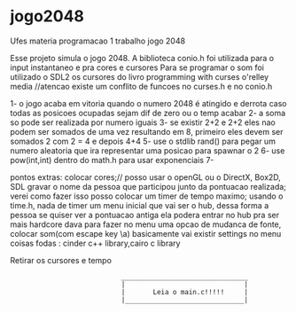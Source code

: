 # jogo2048
Ufes materia programacao 1 trabalho jogo 2048

Esse projeto simula o jogo 2048.
A biblioteca conio.h foi utilizada para o input instantaneo e pra cores e cursores
Para se programar o som foi utilizado o SDL2
os cursores do livro programming with curses o'relley media
//atencao existe um conflito de funcoes no curses.h e no conio.h

1- o jogo acaba em vitoria quando o numero 2048 é atingido e derrota caso todas as posicoes ocupadas sejam dif de zero ou o temp acabar
2- a soma so pode ser realizada por numero iguais
3- se existir 2+2 e 2+2 eles nao podem ser somados de uma vez resultando em 8, primeiro eles devem ser somados 2 com 2 = 4 e depois 4+4
5- use o stdlib rand() para pegar um numero aleatoria que ira representar uma posicao para spawnar o 2
6- use pow(int,int) dentro do math.h para usar exponenciais
7- 

pontos extras:
colocar cores;// posso usar o openGL ou o DirectX, Box2D, SDL
gravar o nome da pessoa que participou junto da pontuacao realizada; verei como fazer isso
posso colocar um timer de tempo maximo; usando o time.h, nada de timer
um menu inicial que vai ser o hub, dessa forma a pessoa se quiser ver a pontuacao antiga ela podera entrar no hub
pra ser mais hardcore dava para fazer no menu uma opcao de mudanca de fonte, colocar som(com escape key \a)
basicamente vai existir settings no menu 
coisas fodas : cinder c++ library,cairo c library

 Retirar os cursores e tempo
									
								________________________________
								|                              |
								|       Leia o main.c!!!!!     |
								|______________________________|
